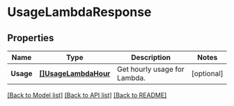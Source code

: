 # UsageLambdaResponse

## Properties

Name | Type | Description | Notes
------------ | ------------- | ------------- | -------------
**Usage** | [**[]UsageLambdaHour**](UsageLambdaHour.md) | Get hourly usage for Lambda. | [optional] 

[[Back to Model list]](../README.md#documentation-for-models) [[Back to API list]](../README.md#documentation-for-api-endpoints) [[Back to README]](../README.md)


